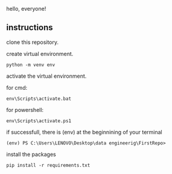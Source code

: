 hello, everyone!

## instructions
clone this repository.

create virtual environment.

`python -m venv env`

activate the virtual environment.    

for cmd:

`env\Scripts\activate.bat`

for powershell:

`env\Scripts\activate.ps1`

if successfull, there is (env) at the beginnining of your terminal

`(env) PS C:\Users\LENOVO\Desktop\data engineerig\FirstRepo>`

install the packages

`pip install -r requirements.txt`
